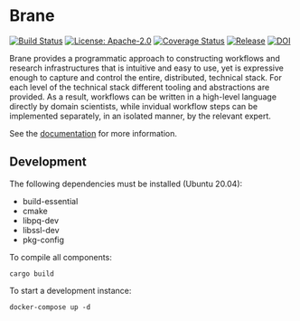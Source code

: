 # Brane
[![Build Status](https://github.com/onnovalkering/brane/workflows/CI/badge.svg)](https://github.com/onnovalkering/brane/actions)
[![License: Apache-2.0](https://img.shields.io/github/license/onnovalkering/brane.svg)](https://github.com/onnovalkering/brane/blob/master/LICENSE)
[![Coverage Status](https://coveralls.io/repos/github/onnovalkering/brane/badge.svg)](https://coveralls.io/github/onnovalkering/brane)
[![Release](https://img.shields.io/github/release/onnovalkering/brane.svg)](https://github.com/onnovalkering/brane/releases/latest)
[![DOI](https://zenodo.org/badge/258514017.svg)](https://zenodo.org/badge/latestdoi/258514017)

Brane provides a programmatic approach to constructing workflows and research infrastructures that is intuitive and easy to use, yet is expressive enough to capture and control the entire, distributed, technical stack. For each level of the technical stack different tooling and abstractions are provided. As a result, workflows can be written in a high-level language directly by domain scientists, while invidual workflow steps can be implemented separately, in an isolated manner, by the relevant expert.

See the [documentation](https://onnovalkering.github.io/brane) for more information.

## Development
The following dependencies must be installed (Ubuntu 20.04):

- build-essential
- cmake
- libpq-dev
- libssl-dev
- pkg-config

To compile all components: 
```shell
cargo build
```

To start a development instance:
```shell
docker-compose up -d
```
